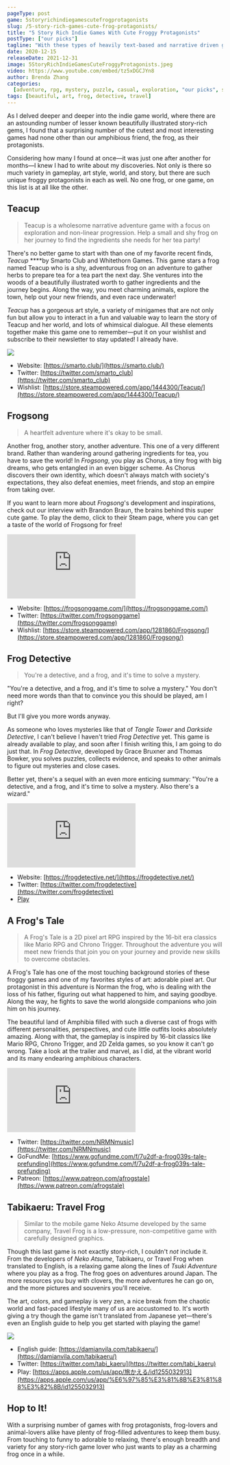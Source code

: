 ```yaml
---
pageType: post
game: 5storyrichindiegamescutefrogprotagonists
slug: /5-story-rich-games-cute-frog-protagonists/
title: "5 Story Rich Indie Games With Cute Froggy Protagonists"
postType: ["our picks"]
tagline: "With these types of heavily text-based and narrative driven games, it's not easy to get the art direction, narrative, and emotional poignancy just right. However, I think these ones hit the spot—they have unique art, a distinctly non-generic twist on social media usage, and employ the framework of technology to tell their story well."
date: 2020-12-15
releaseDate: 2021-12-31
image: 5StoryRichIndieGamesCuteFroggyProtagonists.jpeg
video: https://www.youtube.com/embed/tz5xDGCJYn8
author: Brenda Zhang
categories:
  [adventure, rpg, mystery, puzzle, casual, exploration, "our picks", story]
tags: [beautiful, art, frog, detective, travel]
---
```


As I delved deeper and deeper into the indie game world, where there are an astounding number of lesser known beautifully illustrated story-rich gems, I found that a surprising number of the cutest and most interesting games had none other than our amphibious friend, the frog, as their protagonists.

Considering how many I found at once—it was just one after another for months—I knew I had to write about my discoveries. Not only is there so much variety in gameplay, art style, world, and story, but there are such unique froggy protagonists in each as well. No one frog, or one game, on this list is at all like the other.

## Teacup

> Teacup is a wholesome narrative adventure game with a focus on exploration and non-linear progression. Help a small and shy frog on her journey to find the ingredients she needs for her tea party!

There's no better game to start with than one of my favorite recent finds, _Teacup_ \*\*\*\*by Smarto Club and Whitethorn Games. This game stars a frog named Teacup who is a shy, adventurous frog on an adventure to gather herbs to prepare tea for a tea part the next day. She ventures into the woods of a beautifully illustrated worth to gather ingredients and the journey begins. Along the way, you meet charming animals, explore the town, help out your new friends, and even race underwater!

_Teacup_ has a gorgeous art style, a variety of minigames that are not only fun but allow you to interact in a fun and valuable way to learn the story of Teacup and her world, and lots of whimsical dialogue. All these elements together make this game one to remember—put it on your wishlist and subscribe to their newsletter to stay updated! I already have.

![][image0]

- Website: [https://smarto.club/](https://smarto.club/)
- Twitter: [https://twitter.com/smarto_club](https://twitter.com/smarto_club)
- Wishlist: [https://store.steampowered.com/app/1444300/Teacup/](https://store.steampowered.com/app/1444300/Teacup/)

## Frogsong

> A heartfelt adventure where it's okay to be small.

Another frog, another story, another adventure. This one of a very different brand. Rather than wandering around gathering ingredients for tea, you have to save the world! In _Frogsong_, you play as Chorus, a tiny frog with big dreams, who gets entangled in an even bigger scheme. As Chorus discovers their own identity, which doesn't always match with society's expectations, they also defeat enemies, meet friends, and stop an empire from taking over.

If you want to learn more about _Frogsong_'s development and inspirations, check out our interview with Brandon Braun, the brains behind this super cute game. To play the demo, click to their Steam page, where you can get a taste of the world of Frogsong for free!

<iframe loading="lazy" src="https://www.youtube.com/embed/wCK52MhzmIU?modestbranding=1" frameborder="0" allow="accelerometer; encrypted-media; gyroscope; picture-in-picture" allowfullscreen></iframe>

- Website: [https://frogsonggame.com/](https://frogsonggame.com/)
- Twitter: [https://twitter.com/frogsonggame](https://twitter.com/frogsonggame)
- Wishlist: [https://store.steampowered.com/app/1281860/Frogsong/](https://store.steampowered.com/app/1281860/Frogsong/)

## Frog Detective

> You're a detective, and a frog, and it's time to solve a mystery.

"You're a detective, and a frog, and it's time to solve a mystery." You don't need more words than that to convince you this should be played, am I right?

But I'll give you more words anyway.

As someone who loves mysteries like that of _Tangle Tower_ and _Darkside Detective_, I can't believe I haven't tried _Frog Detective_ yet. This game is already available to play, and soon after I finish writing this, I am going to do just that. In _Frog Detective_, developed by Grace Bruxner and Thomas Bowker, you solves puzzles, collects evidence, and speaks to other animals to figure out mysteries and close cases.

Better yet, there's a sequel with an even more enticing summary: "You're a detective, and a frog, and it's time to solve a mystery. Also there's a wizard."

<iframe loading="lazy" src="https://www.youtube.com/embed/V1SIWj4QO5A?modestbranding=1" frameborder="0" allow="accelerometer; encrypted-media; gyroscope; picture-in-picture" allowfullscreen></iframe>

- Website: [https://frogdetective.net/](https://frogdetective.net/)
- Twitter: [https://twitter.com/frogdetective](https://twitter.com/frogdetective)
- [Play](https://store.steampowered.com/app/963000/The_Haunted_Island_a_Frog_Detective_Game/)

## A Frog's Tale

> A Frog's Tale is a 2D pixel art RPG inspired by the 16-bit era classics like Mario RPG and Chrono Trigger. Throughout the adventure you will meet new friends that join you on your journey and provide new skills to overcome obstacles.

A Frog's Tale has one of the most touching background stories of these froggy games and one of my favorites styles of art: adorable pixel art. Our protagonist in this adventure is Norman the frog, who is dealing with the loss of his father, figuring out what happened to him, and saying goodbye. Along the way, he fights to save the world alongside companions who join him on his journey.

The beautiful land of Amphibia filled with such a diverse cast of frogs with different personalities, perspectives, and cute little outfits looks absolutely amazing. Along with that, the gameplay is inspired by 16-bit classics like Mario RPG, Chrono Trigger, and 2D Zelda games, so you know it can't go wrong. Take a look at the trailer and marvel, as I did, at the vibrant world and its many endearing amphibious characters.

<iframe loading="lazy" src="https://www.youtube.com/embed/tz5xDGCJYn8?modestbranding=1" frameborder="0" allow="accelerometer; encrypted-media; gyroscope; picture-in-picture" allowfullscreen></iframe>

- Twitter: [https://twitter.com/NRMNmusic](https://twitter.com/NRMNmusic)
- GoFundMe: [https://www.gofundme.com/f/7u2df-a-frog039s-tale-prefunding](https://www.gofundme.com/f/7u2df-a-frog039s-tale-prefunding)
- Patreon: [https://www.patreon.com/afrogstale](https://www.patreon.com/afrogstale)

## Tabikaeru: Travel Frog

> Similar to the mobile game Neko Atsume developed by the same company, Travel Frog is a low-pressure, non-competitive game with carefully designed graphics.

Though this last game is not exactly story-rich, I couldn't _not_ include it. From the developers of _Neko Atsume_, Tabikaeru, or Travel Frog when translated to English, is a relaxing game along the lines of _Tsuki Adventure_ where you play as a frog. The frog goes on adventures around Japan. The more resources you buy with clovers, the more adventures he can go on, and the more pictures and souvenirs you'll receive.

The art, colors, and gameplay is very zen, a nice break from the chaotic world and fast-paced lifestyle many of us are accustomed to. It's worth giving a try though the game isn't translated from Japanese yet—there's even an English guide to help you get started with playing the game!

![][image1]

- English guide: [https://damianvila.com/tabikaeru/](https://damianvila.com/tabikaeru/)
- Twitter: [https://twitter.com/tabi_kaeru](https://twitter.com/tabi_kaeru)
- Play: [https://apps.apple.com/us/app/旅かえる/id1255032913](https://apps.apple.com/us/app/%E6%97%85%E3%81%8B%E3%81%88%E3%82%8B/id1255032913)

## Hop to It!

With a surprising number of games with frog protagonists, frog-lovers and animal-lovers alike have plenty of frog-filled adventures to keep them busy. From touching to funny to adorable to relaxing, there's enough breadth and variety for any story-rich game lover who just wants to play as a charming frog once in a while.

[image0]: ../../../images/post/5storyrichindiegamescutefroggyprotagonists/5StoryRichIndieGamesCuteFroggyProtagonists0.jpeg
[image1]: ../../../images/post/5storyrichindiegamescutefroggyprotagonists/5StoryRichIndieGamesCuteFroggyProtagonists1.png
